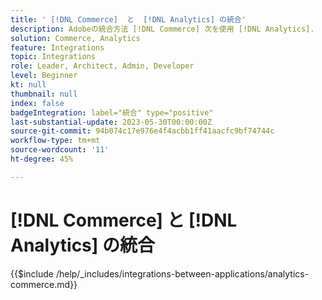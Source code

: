 ```yaml
---
title: ' [!DNL Commerce]  と  [!DNL Analytics] の統合'
description: Adobeの統合方法 [!DNL Commerce] 次を使用 [!DNL Analytics].
solution: Commerce, Analytics
feature: Integrations
topic: Integrations
role: Leader, Architect, Admin, Developer
level: Beginner
kt: null
thumbnail: null
index: false
badgeIntegration: label="統合" type="positive"
last-substantial-update: 2023-05-30T00:00:00Z
source-git-commit: 94b074c17e976e4f4acbb1ff41aacfc9bf74744c
workflow-type: tm+mt
source-wordcount: '11'
ht-degree: 45%

---
```



# [!DNL Commerce] と [!DNL Analytics] の統合

{{$include /help/_includes/integrations-between-applications/analytics-commerce.md}}
